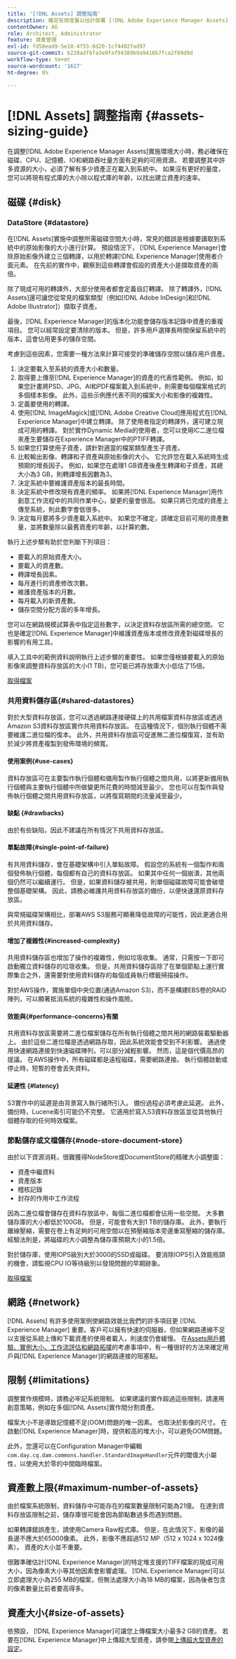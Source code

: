 ```yaml
---
title: '[!DNL Assets] 調整指南'
description: 確定有效度量以估計部署 [!DNL Adobe Experience Manager Assets]所需的基礎架構和資源的最佳實踐。
contentOwner: AG
role: Architect, Administrator
feature: 資產管理
exl-id: fd58ead9-5e18-4f55-8d20-1cf4402fad97
source-git-commit: b220adf6fa3e9faf94389b9a9416b7fca2f89d9d
workflow-type: tm+mt
source-wordcount: '1617'
ht-degree: 0%

---
```


# [!DNL Assets] 調整指南  {#assets-sizing-guide}

在調整[!DNL Adobe Experience Manager Assets]實施環境大小時，務必確保在磁碟、CPU、記憶體、IO和網路吞吐量方面有足夠的可用資源。 若要調整其中許多資源的大小，必須了解有多少資產正在載入到系統中。 如果沒有更好的量度，您可以將現有程式庫的大小除以程式庫的年齡，以找出建立資產的速率。

## 磁碟 {#disk}

### DataStore {#datastore}

在[!DNL Assets]實施中調整所需磁碟空間大小時，常見的錯誤是根據要讀取到系統中的原始影像的大小進行計算。 預設情況下， [!DNL Experience Manager]會除原始影像外建立三個轉譯，以用於轉譯[!DNL Experience Manager]使用者介面元素。 在先前的實作中，觀察到這些轉譯會假設的資產大小是擷取資產的兩倍。

除了現成可用的轉譯外，大部分使用者都會定義自訂轉譯。 除了轉譯外，[!DNL Assets]還可讓您從常見的檔案類型（例如[!DNL Adobe InDesign]和[!DNL Adobe Illustrator]）擷取子資產。

最後，[!DNL Experience Manager]的版本化功能會儲存版本記錄中資產的重複項目。 您可以經常設定要清除的版本。 但是，許多用戶選擇長時間保留系統中的版本，這會佔用更多的儲存空間。

考慮到這些因素，您需要一種方法來計算可接受的準確儲存空間以儲存用戶資產。

1. 決定要載入至系統的資產大小和數量。
1. 取得要上傳至[!DNL Experience Manager]的資產的代表性範例。 例如，如果您計畫將PSD、JPG、AI和PDF檔案載入到系統中，則需要每個檔案格式的多個樣本影像。 此外，這些示例應代表不同的檔案大小和影像的複雜性。
1. 定義要使用的轉譯。
1. 使用[!DNL ImageMagick]或[!DNL Adobe Creative Cloud]應用程式在[!DNL Experience Manager]中建立轉譯。 除了使用者指定的轉譯外，還可建立現成可用的轉譯。 對於實作Dynamic Media的使用者，您可以使用IC二進位檔來產生要儲存在Experience Manager中的PTIFF轉譯。
1. 如果您打算使用子資產，請針對適當的檔案類型產生子資產。
1. 比較輸出影像、轉譯和子資產與原始影像的大小。 它允許您在載入系統時生成預期的增長因子。 例如，如果您在處理1 GB資產後產生轉譯和子資產，其總大小為3 GB，則轉譯增長因數為3。
1. 決定系統中要維護資產版本的最長時間。
1. 決定系統中修改現有資產的頻率。 如果將[!DNL Experience Manager]用作創意工作流程中的共同作業中心，變更的量會很高。 如果只將已完成的資產上傳至系統，則此數字會低很多。
1. 決定每月要將多少資產載入系統中。 如果您不確定，請確定目前可用的資產數量，並將數量除以最舊資產的年齡，以計算約數。

執行上述步驟有助於您判斷下列項目：

* 要載入的原始資產大小。
* 要載入的資產數。
* 轉譯增長因素。
* 每月進行的資產修改次數。
* 維護資產版本的月數。
* 每月載入的新資產數。
* 儲存空間分配方面的多年增長。

您可以在網路規模試算表中指定這些數字，以決定資料存放區所需的總空間。 它也是確定[!DNL Experience Manager]中維護資產版本或修改資產對磁碟增長的影響的有用工具。

填入工具中的範例資料說明執行上述步驟的重要性。 如果您僅根據要載入的原始影像來調整資料存放區的大小(1 TB)，您可能已將存放庫大小低估了15倍。

[取得檔案](assets/disk_sizing_tool.xlsx)

### 共用資料儲存區{#shared-datastores}

對於大型資料存放區，您可以透過網路連接硬碟上的共用檔案資料存放區或透過Amazon S3資料存放區實作共用資料存放區。 在這種情況下，個別執行個體不需要維護二進位檔的復本。 此外，共用資料存放區可促進無二進位檔復寫，並有助於減少將資產複製到發佈環境的頻寬。

#### 使用案例{#use-cases}

資料存放區可在主要製作執行個體和備用製作執行個體之間共用，以將更新備用執行個體與主要執行個體中所做變更所花費的時間減至最少。 您也可以在製作與發佈執行個體之間共用資料存放區，以將復寫期間的流量減至最少。

#### 缺點 {#drawbacks}

由於有些缺陷，因此不建議在所有情況下共用資料存放區。

#### 單點故障{#single-point-of-failure}

有共用資料儲存，會在基礎架構中引入單點故障。 假設您的系統有一個製作和兩個發佈執行個體，每個都有自己的資料存放區。 如果其中任何一個崩潰，其他兩個仍然可以繼續運行。 但是，如果資料儲存被共用，則單個磁碟故障可能會破壞整個基礎架構。 因此，請務必維護共用資料存放區的備份，以便快速還原資料存放區。

與常規磁碟架構相比，部署AWS S3服務可顯著降低故障的可能性，因此更適合用於共用資料儲存。

#### 增加了複雜性{#increased-complexity}

共用資料儲存區也增加了操作的複雜性，例如垃圾收集。 通常，只需按一下即可啟動獨立資料儲存的垃圾收集。 但是，共用資料儲存區除了在單個節點上運行實際集合之外，還需要對使用資料儲存的每個成員執行標籤掃描操作。

對於AWS操作，實施單個中央位置(通過Amazon S3)，而不是構建EBS卷的RAID陣列，可以顯著抵消系統的複雜性和操作風險。

#### 效能與{#performance-concerns}有關

共用資料存放區需要將二進位檔案儲存在所有執行個體之間共用的網路裝載驅動器上。 由於這些二進位檔是透過網路存取，因此系統效能會受到不利影響。 通過使用快速網路連接到快速磁碟陣列，可以部分減輕影響。 然而，這是個代價高昂的提議。 在AWS操作中，所有磁碟都是遠程磁碟，需要網路連接。 執行個體啟動或停止時，短暫的卷會丟失資料。

#### 延遲性 {#latency}

S3實作中的延遲是由背景寫入執行緒所引入。 備份過程必須考慮此延遲。 此外，備份時，Lucene索引可能仍不完整。 它適用於寫入S3資料存放區並從其他執行個體存取的任何時效檔案。

### 節點儲存或文檔儲存{#node-store-document-store}

由於以下資源消耗，很難獲得NodeStore或DocumentStore的精確大小調整圖：

* 資產中繼資料
* 資產版本
* 稽核記錄
* 封存的作用中工作流程

因為二進位檔會儲存在資料存放區中，每個二進位檔都會佔用一些空間。 大多數儲存庫的大小都低於100GB。 但是，可能會有大到1 TB的儲存庫。 此外，要執行離線壓縮，需要在卷上有足夠的可用空間以在預壓縮版本旁邊重寫壓縮的儲存庫。 經驗法則是，將磁碟的大小調整為儲存庫預期大小的1.5倍。

對於儲存庫，使用IOPS級別大於3000的SSD或磁碟。 要消除IOPS引入效能瓶頸的機會，請監視CPU IO等待級別以發現問題的早期跡象。

[取得檔案](assets/aem_environment_sizingtool.xlsx)

## 網路 {#network}

[!DNL Assets] 有許多使用案例使網路效能比我們的許多項目更 [!DNL Experience Manager] 重要。客戶可以擁有快速的伺服器，但如果網路連線不足以支援從系統上傳和下載資產的使用者載入，則速度仍會緩慢。 在[Assets用戶體驗、實例大小、工作流評估和網路拓撲](/help/assets/assets-network-considerations.md)的考慮事項中，有一種很好的方法來確定用戶與[!DNL Experience Manager]的網路連接的阻塞點。

## 限制 {#limitations}

調整實作規模時，請務必牢記系統限制。 如果建議的實作超過這些限制，請運用創意策略，例如在多個[!DNL Assets]實作間分割資產。

檔案大小不是導致記憶體不足(OOM)問題的唯一因素。 也取決於影像的尺寸。 在啟動[!DNL Experience Manager]時，提供較高的堆大小，可以避免OOM問題。

此外，您還可以在Configuration Manager中編輯`com.day.cq.dam.commons.handler.StandardImageHandler`元件的閾值大小屬性，以使用大於零的中間臨時檔案。

## 資產數上限{#maximum-number-of-assets}

由於檔案系統限制，資料儲存中可能存在的檔案數量限制可能為21億。 在達到資料存放區限制之前，儲存庫很可能會因為節點數過多而遇到問題。

如果轉譯錯誤產生，請使用Camera Raw程式庫。 但是，在此情況下，影像的最長邊不應大於65000像素。 此外，影像不應超過512 MP（512 x 1024 x 1024像素）。 資產的大小並不重要。

很難準確估計[!DNL Experience Manager]的特定堆支援的TIFF檔案的現成可用大小，因為像素大小等其他因素會影響處理。 [!DNL Experience Manager]可以立即處理大小為255 MB的檔案，但無法處理大小為18 MB的檔案，因為後者包含的像素數量比前者要高得多。

## 資產大小{#size-of-assets}

依預設， [!DNL Experience Manager]可讓您上傳檔案大小最多2 GB的資產。 若要在[!DNL Experience Manager]中上傳超大型資產，請參閱[上傳超大型資產的設定](managing-video-assets.md#configuration-to-upload-assets-that-are-larger-than-gb)。
